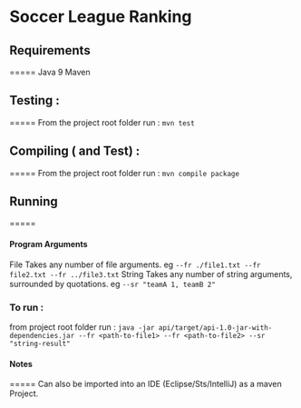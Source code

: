 # Soccer League Ranking

## Requirements
=====
Java 9
Maven

## Testing :
=====
From the project root folder run : ```mvn test```

## Compiling ( and Test) : 
=====
From the project root folder run : ```mvn compile package```


## Running
=====
#### Program Arguments
File
	Takes any number of file arguments. eg ````--fr ./file1.txt --fr file2.txt --fr ../file3.txt````
String
	Takes any number of string arguments, surrounded by quotations. eg ````--sr "teamA 1, teamB 2"````

### To run :
from project root folder run : ```java -jar api/target/api-1.0-jar-with-dependencies.jar --fr <path-to-file1> --fr <path-to-file2> --sr "string-result"```

#### Notes
=====
Can also be imported into an IDE (Eclipse/Sts/IntelliJ) as a maven Project.
